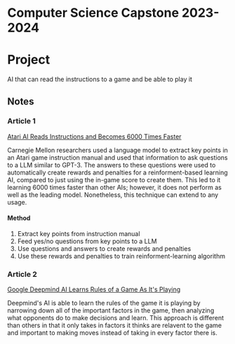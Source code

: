 # Computer Science Capstone 2023-2024

<h1>Project</h1>
AI that can read the instructions to a game and be able to play it

<h2>Notes</h2>

<h3>Article 1</h3>

[Atari AI Reads Instructions and Becomes 6000 Times Faster](https://singularityhub.com/2023/03/10/an-ai-learned-to-play-atari-6000-times-faster-by-reading-the-instructions/)

Carnegie Mellon researchers used a language model to extract key points in an Atari game instruction manual and used that information to ask questions to a LLM similar to GPT-3.  The answers to these questions were used to automatically create rewards and penalties for a reinforment-based learning AI, compared to just using the in-game score to create them.  This led to it learning 6000 times faster than other AIs; however, it does not perform as well as the leading model. Nonetheless, this technique can extend to any usage.
<h4>Method</h4>

1. Extract key points from instruction manual
1. Feed yes/no questions from key points to a LLM
1. Use questions and answers to create rewards and penalties
1. Use these rewards and penalties to train reinforment-learning algorithm

<h3>Article 2</h3>

[Google Deepmind AI Learns Rules of a Game As It's Playing](https://www.unite.ai/deepminds-new-ai-is-able-to-learn-the-rules-of-a-game-as-it-plays/)

Deepmind's AI is able to learn the rules of the game it is playing by narrowing down all of the important factors in the game, then analyzing what opponents do to make decisions and learn.  This approach is different than others in that it only takes in factors it thinks are relavent to the game and important to making moves instead of taking in every factor there is.